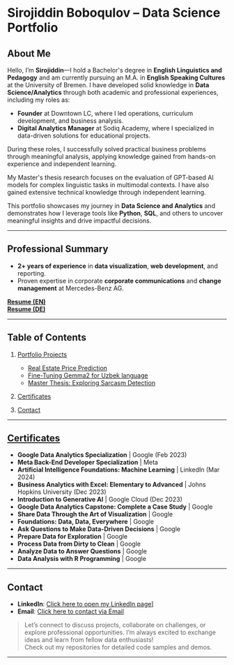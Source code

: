 # **Sirojiddin Boboqulov – Data Science Portfolio**

## **About Me**
Hello, I’m **Sirojiddin**—I hold a Bachelor's degree in **English Linguistics and Pedagogy** and am currently pursuing an M.A. in **English Speaking Cultures** at the University of Bremen. I have developed solid knowledge in **Data Science/Analytics** through both academic and professional experiences, including my roles as:  
- **Founder** at Downtown LC, where I led operations, curriculum development, and business analysis.  
- **Digital Analytics Manager** at Sodiq Academy, where I specialized in data-driven solutions for educational projects.

During these roles, I successfully solved practical business problems through meaningful analysis, applying knowledge gained from hands-on experience and independent learning.  

My Master's thesis research focuses on the evaluation of GPT-based AI models for complex linguistic tasks in multimodal contexts. I have also gained extensive technical knowledge through independent learning.

This portfolio showcases my journey in **Data Science and Analytics** and demonstrates how I leverage tools like **Python**, **SQL**, and others to uncover meaningful insights and drive impactful decisions.

---

## **Professional Summary**
- **2+ years of experience** in **data visualization**, **web development**, and reporting.  
- Proven expertise in corporate **corporate communications** and **change management** at Mercedes-Benz AG.  

**[Resume (EN)](https://github.com/sirojiddin4/Data-Analysis-Portfolio/blob/main/Resume%20EN.pdf)**  
**[Resume (DE)](https://github.com/sirojiddin4/Data-Analysis-Portfolio/blob/main/Resume%20DE.pdf)**  

---

## **Table of Contents**
1. [Portfolio Projects](#portfolio-projects)
   - [Real Estate Price Prediction](https://github.com/sirojiddin4/Portfolio-Projects/blob/main/honest_realtor.ipynb)
   - [Fine-Tuning Gemma2 for Uzbek language](https://github.com/sirojiddin4/Portfolio-Projects/blob/main/Fine-Tuning_Gemma2_for_Uzbek_language.ipynb)
   - [Master Thesis: Exploring Sarcasm Detection](https://github.com/sirojiddin4/Portfolio-Projects/blob/7a88e5a23a33c8d118b823b946dab782b7f30e00/Master%20Thesis.ipynb)  

3. [Certificates](#certificates)  
4. [Contact](#contact)  

---

## **[Certificates](https://www.linkedin.com/in/sirojiddinbobokulov/details/certifications?profileUrn=urn%3Ali%3Afsd_profile%3AACoAADz4BiABl9ftuQvAAvcXXllDeDGd3H1Gss0&lipi=urn%3Ali%3Apage%3Ad_flagship3_profile_view_base%3B%2BXBXKfX%2FTAuxU8WaJ3E5Lw%3D%3D)**

- **Google Data Analytics Specialization** | Google (Feb 2023)  
- **Meta Back-End Developer Specialization** | Meta  
- **Artificial Intelligence Foundations: Machine Learning** | LinkedIn (Mar 2024)  
- **Business Analytics with Excel: Elementary to Advanced** | Johns Hopkins University (Dec 2023)  
- **Introduction to Generative AI** | Google Cloud (Dec 2023)  
- **Google Data Analytics Capstone: Complete a Case Study** | Google  
- **Share Data Through the Art of Visualization** | Google  
- **Foundations: Data, Data, Everywhere** | Google  
- **Ask Questions to Make Data-Driven Decisions** | Google  
- **Prepare Data for Exploration** | Google  
- **Process Data from Dirty to Clean** | Google  
- **Analyze Data to Answer Questions** | Google  
- **Data Analysis with R Programming** | Google  
  
---

## **Contact**
- **LinkedIn**: [Click here to open my LinkedIn page](https://www.linkedin.com/in/sirojiddinbobokulov/)]  
- **Email**: [Click here to contact via Email](mailto:boboqulovsirojiddin4@gmail.com)

> Let’s connect to discuss projects, collaborate on challenges, or explore professional opportunities. I’m always excited to exchange ideas and learn from fellow data enthusiasts!  
> Check out my repositories for detailed code samples and demos.

---
